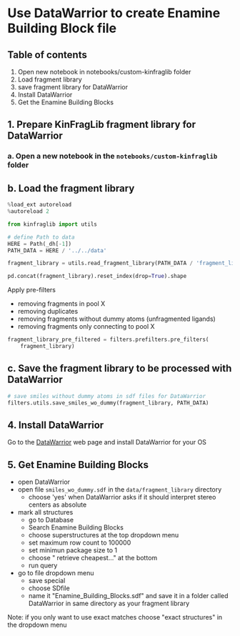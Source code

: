 # Use DataWarrior to create Enamine Building Block file

## Table of contents
1. Open new notebook in notebooks/custom-kinfraglib folder
2. Load fragment library
3. save fragment library for DataWarrior
4. Install DataWarrior
5. Get the Enamine Building Blocks


## 1. Prepare KinFragLib fragment library for DataWarrior

### a. Open a new notebook in the `notebooks/custom-kinfraglib` folder

## b. Load the fragment library

```python
%load_ext autoreload
%autoreload 2
```

```python
from kinfraglib import utils
```

```python
# define Path to data
HERE = Path(_dh[-1])
PATH_DATA = HERE / '../../data'
```

```python
fragment_library = utils.read_fragment_library(PATH_DATA / 'fragment_library')
```

```python
pd.concat(fragment_library).reset_index(drop=True).shape
```

Apply pre-filters
- removing fragments in pool X
- removing duplicates
- removing fragments without dummy atoms (unfragmented ligands)
- removing fragments only connecting to pool X
```python
fragment_library_pre_filtered = filters.prefilters.pre_filters(
    fragment_library)
```

## c. Save the fragment library to be processed with DataWarrior
```python
# save smiles without dummy atoms in sdf files for DataWarrior
filters.utils.save_smiles_wo_dummy(fragment_library, PATH_DATA)
```


## 4. Install DataWarrior
Go to the [DataWarrior](https://openmolecules.org/datawarrior/download.html) web page and install 
DataWarrior for your OS

## 5. Get Enamine Building Blocks
- open DataWarrior
- open file `smiles_wo_dummy.sdf` in the `data/fragment_library` directory 
  * choose 'yes' when DataWarrior asks if it should interpret stereo centers as absolute
- mark all structures 
  * go to Database 
  * Search Enamine Building Blocks
  * choose superstructures at the top dropdown menu
  * set maximum row count to 100000 
  * set minimun package size to 1 
  * choose " retrieve cheapest..." at the bottom 
  * run query
- go to file dropdown menu 
  * save special 
  * choose SDfile 
  * name it "Enamine_Building_Blocks.sdf" and save it in a folder called DataWarrior in same 
    directory as your fragment library

Note: if you only want to use exact matches choose "exact structures" in the dropdown menu
